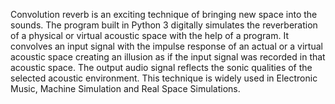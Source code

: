 Convolution reverb is an exciting technique of bringing new space into the sounds. The
program built in Python 3 digitally simulates the reverberation of a physical or virtual acoustic
space with the help of a program. It convolves an input signal with the impulse response of an
actual or a virtual acoustic space creating an illusion as if the input signal was recorded in that
acoustic space. The output audio signal reflects the sonic qualities of the selected acoustic
environment. This technique is widely used in Electronic Music, Machine Simulation and Real
Space Simulations.


